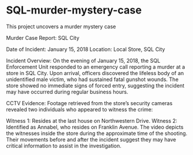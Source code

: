 # SQL-murder-mystery-case
This project uncovers a murder mystery case

Murder Case Report: SQL City

Date of Incident: January 15, 2018
Location: Local Store, SQL City

Incident Overview:
On the evening of January 15, 2018, the SQL Enforcement Unit responded to an emergency call reporting a murder at a store in SQL City. Upon arrival, officers discovered the lifeless body of an unidentified male victim, who had sustained fatal gunshot wounds. The store showed no immediate signs of forced entry, suggesting the incident may have occurred during regular business hours.

CCTV Evidence:
Footage retrieved from the store’s security cameras revealed two individuals who appeared to witness the crime:

Witness 1: Resides at the last house on Northwestern Drive.
Witness 2: Identified as Annabel, who resides on Franklin Avenue.
The video depicts the witnesses inside the store during the approximate time of the shooting. Their movements before and after the incident suggest they may have critical information to assist in the investigation.





